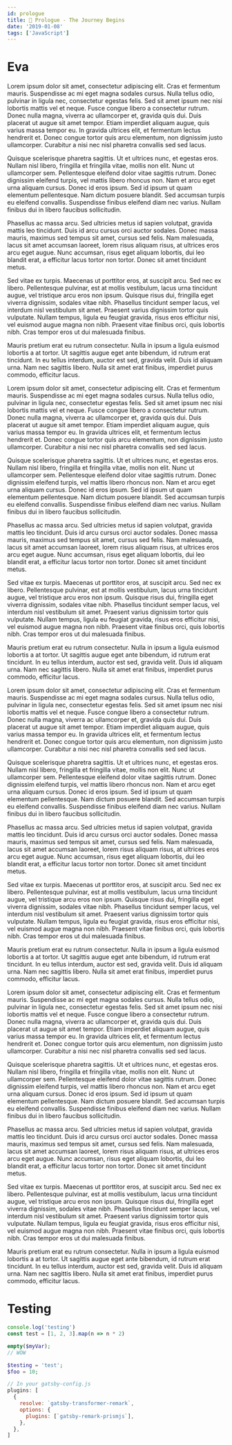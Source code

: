```yaml
---
id: prologue
title: 🌄 Prologue - The Journey Begins
date: '2019-01-08'
tags: ['JavaScript']
---
```


# Eva

Lorem ipsum dolor sit amet, consectetur adipiscing elit. Cras et fermentum mauris. Suspendisse ac mi eget magna sodales cursus. Nulla tellus odio, pulvinar in ligula nec, consectetur egestas felis. Sed sit amet ipsum nec nisi lobortis mattis vel et neque. Fusce congue libero a consectetur rutrum. Donec nulla magna, viverra ac ullamcorper et, gravida quis dui. Duis placerat ut augue sit amet tempor. Etiam imperdiet aliquam augue, quis varius massa tempor eu. In gravida ultrices elit, et fermentum lectus hendrerit et. Donec congue tortor quis arcu elementum, non dignissim justo ullamcorper. Curabitur a nisi nec nisl pharetra convallis sed sed lacus.

Quisque scelerisque pharetra sagittis. Ut et ultrices nunc, et egestas eros. Nullam nisl libero, fringilla et fringilla vitae, mollis non elit. Nunc ut ullamcorper sem. Pellentesque eleifend dolor vitae sagittis rutrum. Donec dignissim eleifend turpis, vel mattis libero rhoncus non. Nam et arcu eget urna aliquam cursus. Donec id eros ipsum. Sed id ipsum ut quam elementum pellentesque. Nam dictum posuere blandit. Sed accumsan turpis eu eleifend convallis. Suspendisse finibus eleifend diam nec varius. Nullam finibus dui in libero faucibus sollicitudin.

Phasellus ac massa arcu. Sed ultricies metus id sapien volutpat, gravida mattis leo tincidunt. Duis id arcu cursus orci auctor sodales. Donec massa mauris, maximus sed tempus sit amet, cursus sed felis. Nam malesuada, lacus sit amet accumsan laoreet, lorem risus aliquam risus, at ultrices eros arcu eget augue. Nunc accumsan, risus eget aliquam lobortis, dui leo blandit erat, a efficitur lacus tortor non tortor. Donec sit amet tincidunt metus.

Sed vitae ex turpis. Maecenas ut porttitor eros, at suscipit arcu. Sed nec ex libero. Pellentesque pulvinar, est at mollis vestibulum, lacus urna tincidunt augue, vel tristique arcu eros non ipsum. Quisque risus dui, fringilla eget viverra dignissim, sodales vitae nibh. Phasellus tincidunt semper lacus, vel interdum nisl vestibulum sit amet. Praesent varius dignissim tortor quis vulputate. Nullam tempus, ligula eu feugiat gravida, risus eros efficitur nisi, vel euismod augue magna non nibh. Praesent vitae finibus orci, quis lobortis nibh. Cras tempor eros ut dui malesuada finibus.

Mauris pretium erat eu rutrum consectetur. Nulla in ipsum a ligula euismod lobortis a at tortor. Ut sagittis augue eget ante bibendum, id rutrum erat tincidunt. In eu tellus interdum, auctor est sed, gravida velit. Duis id aliquam urna. Nam nec sagittis libero. Nulla sit amet erat finibus, imperdiet purus commodo, efficitur lacus.

Lorem ipsum dolor sit amet, consectetur adipiscing elit. Cras et fermentum mauris. Suspendisse ac mi eget magna sodales cursus. Nulla tellus odio, pulvinar in ligula nec, consectetur egestas felis. Sed sit amet ipsum nec nisi lobortis mattis vel et neque. Fusce congue libero a consectetur rutrum. Donec nulla magna, viverra ac ullamcorper et, gravida quis dui. Duis placerat ut augue sit amet tempor. Etiam imperdiet aliquam augue, quis varius massa tempor eu. In gravida ultrices elit, et fermentum lectus hendrerit et. Donec congue tortor quis arcu elementum, non dignissim justo ullamcorper. Curabitur a nisi nec nisl pharetra convallis sed sed lacus.

Quisque scelerisque pharetra sagittis. Ut et ultrices nunc, et egestas eros. Nullam nisl libero, fringilla et fringilla vitae, mollis non elit. Nunc ut ullamcorper sem. Pellentesque eleifend dolor vitae sagittis rutrum. Donec dignissim eleifend turpis, vel mattis libero rhoncus non. Nam et arcu eget urna aliquam cursus. Donec id eros ipsum. Sed id ipsum ut quam elementum pellentesque. Nam dictum posuere blandit. Sed accumsan turpis eu eleifend convallis. Suspendisse finibus eleifend diam nec varius. Nullam finibus dui in libero faucibus sollicitudin.

Phasellus ac massa arcu. Sed ultricies metus id sapien volutpat, gravida mattis leo tincidunt. Duis id arcu cursus orci auctor sodales. Donec massa mauris, maximus sed tempus sit amet, cursus sed felis. Nam malesuada, lacus sit amet accumsan laoreet, lorem risus aliquam risus, at ultrices eros arcu eget augue. Nunc accumsan, risus eget aliquam lobortis, dui leo blandit erat, a efficitur lacus tortor non tortor. Donec sit amet tincidunt metus.

Sed vitae ex turpis. Maecenas ut porttitor eros, at suscipit arcu. Sed nec ex libero. Pellentesque pulvinar, est at mollis vestibulum, lacus urna tincidunt augue, vel tristique arcu eros non ipsum. Quisque risus dui, fringilla eget viverra dignissim, sodales vitae nibh. Phasellus tincidunt semper lacus, vel interdum nisl vestibulum sit amet. Praesent varius dignissim tortor quis vulputate. Nullam tempus, ligula eu feugiat gravida, risus eros efficitur nisi, vel euismod augue magna non nibh. Praesent vitae finibus orci, quis lobortis nibh. Cras tempor eros ut dui malesuada finibus.

Mauris pretium erat eu rutrum consectetur. Nulla in ipsum a ligula euismod lobortis a at tortor. Ut sagittis augue eget ante bibendum, id rutrum erat tincidunt. In eu tellus interdum, auctor est sed, gravida velit. Duis id aliquam urna. Nam nec sagittis libero. Nulla sit amet erat finibus, imperdiet purus commodo, efficitur lacus.

Lorem ipsum dolor sit amet, consectetur adipiscing elit. Cras et fermentum mauris. Suspendisse ac mi eget magna sodales cursus. Nulla tellus odio, pulvinar in ligula nec, consectetur egestas felis. Sed sit amet ipsum nec nisi lobortis mattis vel et neque. Fusce congue libero a consectetur rutrum. Donec nulla magna, viverra ac ullamcorper et, gravida quis dui. Duis placerat ut augue sit amet tempor. Etiam imperdiet aliquam augue, quis varius massa tempor eu. In gravida ultrices elit, et fermentum lectus hendrerit et. Donec congue tortor quis arcu elementum, non dignissim justo ullamcorper. Curabitur a nisi nec nisl pharetra convallis sed sed lacus.

Quisque scelerisque pharetra sagittis. Ut et ultrices nunc, et egestas eros. Nullam nisl libero, fringilla et fringilla vitae, mollis non elit. Nunc ut ullamcorper sem. Pellentesque eleifend dolor vitae sagittis rutrum. Donec dignissim eleifend turpis, vel mattis libero rhoncus non. Nam et arcu eget urna aliquam cursus. Donec id eros ipsum. Sed id ipsum ut quam elementum pellentesque. Nam dictum posuere blandit. Sed accumsan turpis eu eleifend convallis. Suspendisse finibus eleifend diam nec varius. Nullam finibus dui in libero faucibus sollicitudin.

Phasellus ac massa arcu. Sed ultricies metus id sapien volutpat, gravida mattis leo tincidunt. Duis id arcu cursus orci auctor sodales. Donec massa mauris, maximus sed tempus sit amet, cursus sed felis. Nam malesuada, lacus sit amet accumsan laoreet, lorem risus aliquam risus, at ultrices eros arcu eget augue. Nunc accumsan, risus eget aliquam lobortis, dui leo blandit erat, a efficitur lacus tortor non tortor. Donec sit amet tincidunt metus.

Sed vitae ex turpis. Maecenas ut porttitor eros, at suscipit arcu. Sed nec ex libero. Pellentesque pulvinar, est at mollis vestibulum, lacus urna tincidunt augue, vel tristique arcu eros non ipsum. Quisque risus dui, fringilla eget viverra dignissim, sodales vitae nibh. Phasellus tincidunt semper lacus, vel interdum nisl vestibulum sit amet. Praesent varius dignissim tortor quis vulputate. Nullam tempus, ligula eu feugiat gravida, risus eros efficitur nisi, vel euismod augue magna non nibh. Praesent vitae finibus orci, quis lobortis nibh. Cras tempor eros ut dui malesuada finibus.

Mauris pretium erat eu rutrum consectetur. Nulla in ipsum a ligula euismod lobortis a at tortor. Ut sagittis augue eget ante bibendum, id rutrum erat tincidunt. In eu tellus interdum, auctor est sed, gravida velit. Duis id aliquam urna. Nam nec sagittis libero. Nulla sit amet erat finibus, imperdiet purus commodo, efficitur lacus.

Lorem ipsum dolor sit amet, consectetur adipiscing elit. Cras et fermentum mauris. Suspendisse ac mi eget magna sodales cursus. Nulla tellus odio, pulvinar in ligula nec, consectetur egestas felis. Sed sit amet ipsum nec nisi lobortis mattis vel et neque. Fusce congue libero a consectetur rutrum. Donec nulla magna, viverra ac ullamcorper et, gravida quis dui. Duis placerat ut augue sit amet tempor. Etiam imperdiet aliquam augue, quis varius massa tempor eu. In gravida ultrices elit, et fermentum lectus hendrerit et. Donec congue tortor quis arcu elementum, non dignissim justo ullamcorper. Curabitur a nisi nec nisl pharetra convallis sed sed lacus.

Quisque scelerisque pharetra sagittis. Ut et ultrices nunc, et egestas eros. Nullam nisl libero, fringilla et fringilla vitae, mollis non elit. Nunc ut ullamcorper sem. Pellentesque eleifend dolor vitae sagittis rutrum. Donec dignissim eleifend turpis, vel mattis libero rhoncus non. Nam et arcu eget urna aliquam cursus. Donec id eros ipsum. Sed id ipsum ut quam elementum pellentesque. Nam dictum posuere blandit. Sed accumsan turpis eu eleifend convallis. Suspendisse finibus eleifend diam nec varius. Nullam finibus dui in libero faucibus sollicitudin.

Phasellus ac massa arcu. Sed ultricies metus id sapien volutpat, gravida mattis leo tincidunt. Duis id arcu cursus orci auctor sodales. Donec massa mauris, maximus sed tempus sit amet, cursus sed felis. Nam malesuada, lacus sit amet accumsan laoreet, lorem risus aliquam risus, at ultrices eros arcu eget augue. Nunc accumsan, risus eget aliquam lobortis, dui leo blandit erat, a efficitur lacus tortor non tortor. Donec sit amet tincidunt metus.

Sed vitae ex turpis. Maecenas ut porttitor eros, at suscipit arcu. Sed nec ex libero. Pellentesque pulvinar, est at mollis vestibulum, lacus urna tincidunt augue, vel tristique arcu eros non ipsum. Quisque risus dui, fringilla eget viverra dignissim, sodales vitae nibh. Phasellus tincidunt semper lacus, vel interdum nisl vestibulum sit amet. Praesent varius dignissim tortor quis vulputate. Nullam tempus, ligula eu feugiat gravida, risus eros efficitur nisi, vel euismod augue magna non nibh. Praesent vitae finibus orci, quis lobortis nibh. Cras tempor eros ut dui malesuada finibus.

Mauris pretium erat eu rutrum consectetur. Nulla in ipsum a ligula euismod lobortis a at tortor. Ut sagittis augue eget ante bibendum, id rutrum erat tincidunt. In eu tellus interdum, auctor est sed, gravida velit. Duis id aliquam urna. Nam nec sagittis libero. Nulla sit amet erat finibus, imperdiet purus commodo, efficitur lacus.

# Testing

```javascript
console.log('testing')
const test = [1, 2, 3].map(n => n * 2)
```

```php
empty($myVar);
// WOW

$testing = 'test';
$foo = 10;
```

```javascript
// In your gatsby-config.js
plugins: [
  {
    resolve: `gatsby-transformer-remark`,
    options: {
      plugins: [`gatsby-remark-prismjs`],
    },
  },
]
```
